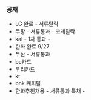  
### 공채 

- LG 완료 - 서류탈락
- 쿠팡 - 서류통과 - 코테탈락
- kai - 1차 통과 - 
- 한화 완료 9/27
- 두산 - 서류통과
- bc카드
- 우리카드
- kt
- bnk 캐피탈
- 한화추천채용 - 서류통과 특채 - 
